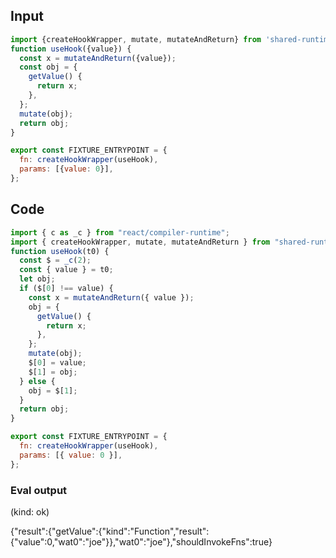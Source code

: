 
## Input

```javascript
import {createHookWrapper, mutate, mutateAndReturn} from 'shared-runtime';
function useHook({value}) {
  const x = mutateAndReturn({value});
  const obj = {
    getValue() {
      return x;
    },
  };
  mutate(obj);
  return obj;
}

export const FIXTURE_ENTRYPOINT = {
  fn: createHookWrapper(useHook),
  params: [{value: 0}],
};

```

## Code

```javascript
import { c as _c } from "react/compiler-runtime";
import { createHookWrapper, mutate, mutateAndReturn } from "shared-runtime";
function useHook(t0) {
  const $ = _c(2);
  const { value } = t0;
  let obj;
  if ($[0] !== value) {
    const x = mutateAndReturn({ value });
    obj = {
      getValue() {
        return x;
      },
    };
    mutate(obj);
    $[0] = value;
    $[1] = obj;
  } else {
    obj = $[1];
  }
  return obj;
}

export const FIXTURE_ENTRYPOINT = {
  fn: createHookWrapper(useHook),
  params: [{ value: 0 }],
};

```
      
### Eval output
(kind: ok) <div>{"result":{"getValue":{"kind":"Function","result":{"value":0,"wat0":"joe"}},"wat0":"joe"},"shouldInvokeFns":true}</div>